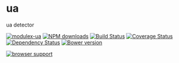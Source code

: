 # ua

ua detector

[![modulex-ua](https://nodei.co/npm/modulex-ua.png)](https://npmjs.org/package/modulex-ua)
[![NPM downloads](http://img.shields.io/npm/dm/modulex-ua.svg)](https://npmjs.org/package/modulex-ua)
[![Build Status](https://secure.travis-ci.org/kissyteam/ua.png?branch=master)](https://travis-ci.org/kissyteam/ua)
[![Coverage Status](https://img.shields.io/coveralls/kissyteam/ua.svg)](https://coveralls.io/r/kissyteam/ua?branch=master)
[![Dependency Status](https://gemnasium.com/kissyteam/ua.png)](https://gemnasium.com/kissyteam/modulex-ua)
[![Bower version](https://badge.fury.io/bo/modulex-ua.svg)](http://badge.fury.io/bo/modulex-ua)

[![browser support](https://ci.testling.com/kissyteam/ua.png)](https://ci.testling.com/kissyteam/ua)